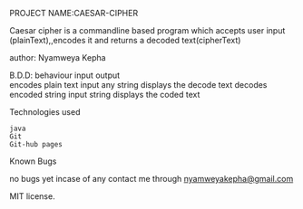 PROJECT NAME:CAESAR-CIPHER

Caesar cipher is a commandline based program which accepts user input (plainText),,encodes it and returns a decoded text(cipherText)

author:
Nyamweya Kepha

B.D.D:
behaviour 	input 	output 	
encodes plain text 	input any string 		displays the decode text
decodes encoded string 	input string 	displays the coded text 	

Technologies used

    java
    Git
    Git-hub pages

Known Bugs

no bugs yet incase of any contact me through nyamweyakepha@gmail.com

MIT license.